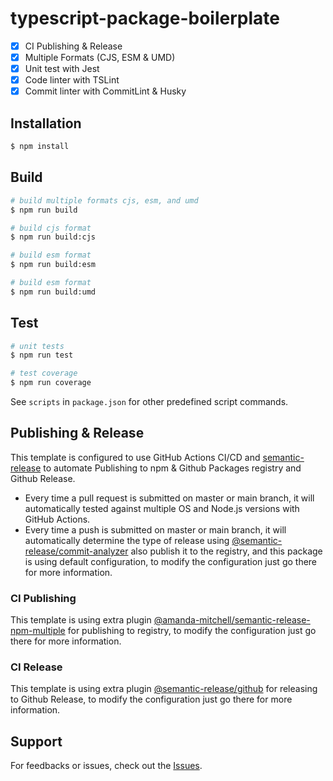 # typescript-package-boilerplate

- [x] CI Publishing & Release
- [x] Multiple Formats (CJS, ESM & UMD)
- [x] Unit test with Jest
- [x] Code linter with TSLint
- [x] Commit linter with CommitLint & Husky

## Installation

```bash
$ npm install
```

## Build

```bash
# build multiple formats cjs, esm, and umd
$ npm run build

# build cjs format
$ npm run build:cjs

# build esm format
$ npm run build:esm

# build esm format
$ npm run build:umd
```

## Test

```bash
# unit tests
$ npm run test

# test coverage
$ npm run coverage
```

See `scripts` in `package.json` for other predefined script commands.

## Publishing & Release

This template is configured to use GitHub Actions CI/CD and [semantic-release](https://github.com/semantic-release/semantic-release) to automate Publishing to npm & Github Packages registry and Github Release.

- Every time a pull request is submitted on master or main branch, it will automatically tested against multiple OS and Node.js versions with GitHub Actions.
- Every time a push is submitted on master or main branch, it will automatically determine the type of release using [@semantic-release/commit-analyzer](https://github.com/semantic-release/commit-analyzer) also publish it to the registry, and this package is using default configuration, to modify the configuration just go there for more information.

### CI Publishing

This template is using extra plugin [@amanda-mitchell/semantic-release-npm-multiple](https://github.com/amanda-mitchell/semantic-release-npm-multiple) for publishing to registry, to modify the configuration just go there for more information.

### CI Release

This template is using extra plugin [@semantic-release/github](https://github.com/semantic-release/github) for releasing to Github Release, to modify the configuration just go there for more information.

## Support

For feedbacks or issues, check out the [Issues](https://github.com/xituru/typescript-package-boilerplate/issues).
